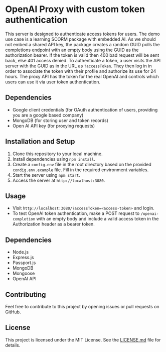 # OpenAI Proxy with custom token authentication

This server is designed to authenticate access tokens for users. The demo use case is a learning SCORM package with embedded AI. As we should not embed a shared API key, the package creates a random GUID polls the completions endpoint with an empty body using the GUID as the authorization bearer. If the token is valid then 400 bad request will be sent back, else 401 access denied. To authenticate a token, a user visits the API server with the GUID as in the URL as `?accessToken`. They then log in in order to associate the token with their profile and authorize its use for 24 hours. The proxy API has the token for the real OpenAI and controls which users can use it via user token authentication.

## Dependencies

- Google client credentials (for OAuth authentication of users, providing you are a google based company)
- MongoDB (for storing user and token records)
- Open AI API key (for proxying requests)

## Installation and Setup

1. Clone this repository to your local machine.
2. Install dependencies using `npm install`.
3. Create a `config.env` file in the root directory based on the provided `condig.env.example` file. Fill in the required environment variables.
4. Start the server using `npm start`.
5. Access the server at `http://localhost:3080`.

## Usage

- Visit `http://localhost:3080/?accessToken=<access-token>` and login.
- To test OpenAI token authentication, make a POST request to `/openai-completion` with an empty body and include a valid access token in the Authorization header as a bearer token.

## Dependencies

- Node.js
- Express.js
- Passport.js
- MongoDB
- Mongoose
- OpenAI API

## Contributing

Feel free to contribute to this project by opening issues or pull requests on GitHub.

## License

This project is licensed under the MIT License. See the [LICENSE.md](LICENSE.md) file for details.